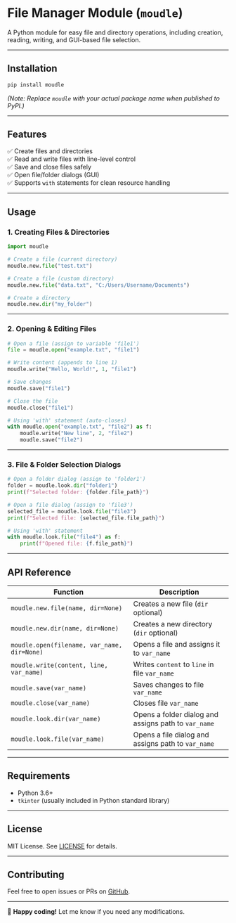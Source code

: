 # **File Manager Module (`moudle`)**

A Python module for easy file and directory operations, including creation, reading, writing, and GUI-based file selection.

---

## **Installation**
```bash
pip install moudle
```
*(Note: Replace `moudle` with your actual package name when published to PyPI.)*

---

## **Features**
✅ Create files and directories  
✅ Read and write files with line-level control  
✅ Save and close files safely  
✅ Open file/folder dialogs (GUI)  
✅ Supports `with` statements for clean resource handling  

---

## **Usage**

### **1. Creating Files & Directories**
```python
import moudle

# Create a file (current directory)
moudle.new.file("test.txt")

# Create a file (custom directory)
moudle.new.file("data.txt", "C:/Users/Username/Documents")

# Create a directory
moudle.new.dir("my_folder")
```

---

### **2. Opening & Editing Files**
```python
# Open a file (assign to variable 'file1')
file = moudle.open("example.txt", "file1")

# Write content (appends to line 1)
moudle.write("Hello, World!", 1, "file1")

# Save changes
moudle.save("file1")

# Close the file
moudle.close("file1")

# Using 'with' statement (auto-closes)
with moudle.open("example.txt", "file2") as f:
    moudle.write("New line", 2, "file2")
    moudle.save("file2")
```

---

### **3. File & Folder Selection Dialogs**
```python
# Open a folder dialog (assign to 'folder1')
folder = moudle.look.dir("folder1")
print(f"Selected folder: {folder.file_path}")

# Open a file dialog (assign to 'file3')
selected_file = moudle.look.file("file3")
print(f"Selected file: {selected_file.file_path}")

# Using 'with' statement
with moudle.look.file("file4") as f:
    print(f"Opened file: {f.file_path}")
```

---

## **API Reference**
| Function                                    | Description                                          |
| ------------------------------------------- | ---------------------------------------------------- |
| `moudle.new.file(name, dir=None)`           | Creates a new file (`dir` optional)                  |
| `moudle.new.dir(name, dir=None)`            | Creates a new directory (`dir` optional)             |
| `moudle.open(filename, var_name, dir=None)` | Opens a file and assigns it to `var_name`            |
| `moudle.write(content, line, var_name)`     | Writes `content` to `line` in file `var_name`        |
| `moudle.save(var_name)`                     | Saves changes to file `var_name`                     |
| `moudle.close(var_name)`                    | Closes file `var_name`                               |
| `moudle.look.dir(var_name)`                 | Opens a folder dialog and assigns path to `var_name` |
| `moudle.look.file(var_name)`                | Opens a file dialog and assigns path to `var_name`   |

---

## **Requirements**
- Python 3.6+
- `tkinter` (usually included in Python standard library)

---

## **License**
MIT License. See [LICENSE](LICENSE) for details.

---

## **Contributing**
Feel free to open issues or PRs on [GitHub](https://github.com/your_username/moudle).

---

🚀 **Happy coding!** Let me know if you need any modifications.